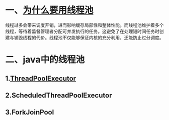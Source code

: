 # 一、[为什么要用线程池](https://zh.wikipedia.org/wiki/%E7%BA%BF%E7%A8%8B%E6%B1%A0 "悬停显示")
线程过多会带来调度开销，进而影响缓存局部性和整体性能。而线程池维护着多个线程，等待着监督管理者分配可并发执行的任务。这避免了在处理短时间任务时创建与销毁线程的代价。线程池不仅能够保证内核的充分利用，还能防止过分调度。
# 二、java中的线程池
## 1.[ThreadPoolExecutor](https://github.com/niushihao/morningglory/blob/master/java%E5%9F%BA%E7%A1%80/%E5%B9%B6%E5%8F%91%E5%8C%85/%E7%BA%BF%E7%A8%8B%E6%B1%A0/ThreadPoolExecutor%E5%88%86%E6%9E%90.md)

## 2.ScheduledThreadPoolExecutor
## 3.ForkJoinPool
